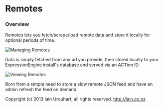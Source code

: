 # Remotes

### Overview

Remotes lets you fetch/scrape/load remote data and store it locally for optional periods of time.

![Managing Remotes](http://f.cl.ly/items/0G3i09330P1C1J310s0J/Image%202013.07.15%205%3A42%3A27%20PM.png)

Data is simply fetched from any url you provide, then stored locally to your ExpressionEngine install's database and served via an ACTion ID.

![Viewing Remotes](http://f.cl.ly/items/323P0U2N3n382M2Y0s2C/Image%202013.07.15%205%3A42%3A41%20PM.png)

Born from a simple need to store a slow remote JSON feed and have an admin refresh the feed on demand.

Copyright (c) 2013 Iain Urquhart, all rights reserved.
http://iain.co.nz
